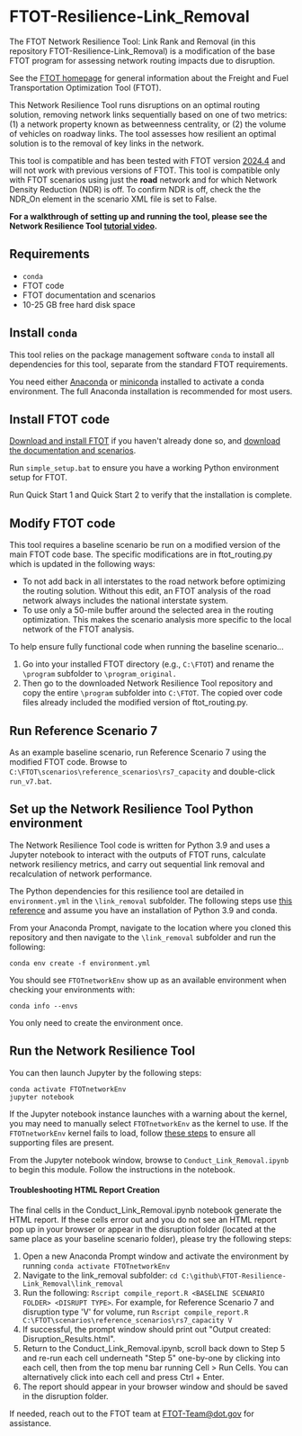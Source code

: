 # FTOT-Resilience-Link_Removal

The FTOT Network Resilience Tool: Link Rank and Removal (in this repository FTOT-Resilience-Link_Removal) is a modification of the base FTOT program for assessing network routing impacts due to disruption.

See the [FTOT homepage](https://volpeusdot.github.io/FTOT-Public) for general information about the Freight and Fuel Transportation Optimization Tool (FTOT).

This Network Resilience Tool runs disruptions on an optimal routing solution, removing network links sequentially based on one of two metrics: (1) a network property known as betweenness centrality, or (2) the volume of vehicles on roadway links. The tool assesses how resilient an optimal solution is to the removal of key links in the network.

This tool is compatible and has been tested with FTOT version [2024.4](https://github.com/VolpeUSDOT/FTOT-Public/releases/tag/2024.4) and will not work with previous versions of FTOT. This tool is compatible only with FTOT scenarios using just the **road** network and for which Network Density Reduction (NDR) is off. To confirm NDR is off, check the the NDR_On element in the scenario XML file is set to False.

**For a walkthrough of setting up and running the tool, please see the Network Resilience Tool [tutorial video](https://www.youtube.com/watch?v=UBB9mLgOJjo).**

## Requirements

- `conda`
- FTOT code
- FTOT documentation and scenarios
- 10-25 GB free hard disk space

## Install `conda`

This tool relies on the package management software `conda` to install all dependencies for this tool, separate from the standard FTOT requirements.

You need either [Anaconda](https://www.anaconda.com/products/distribution) or [miniconda](https://docs.conda.io/en/latest/miniconda.html) installed to activate a conda environment. The full Anaconda installation is recommended for most users.

## Install FTOT code

[Download and install FTOT](https://volpeusdot.github.io/FTOT-Public/#getting-started) if you haven't already done so, and [download the documentation and scenarios](https://volpeusdot.github.io/FTOT-Public/data_download.html).

Run `simple_setup.bat` to ensure you have a working Python environment setup for FTOT.

Run Quick Start 1 and Quick Start 2 to verify that the installation is complete.

## Modify FTOT code

This tool requires a baseline scenario be run on a modified version of the main FTOT code base. The specific modifications are in ftot_routing.py which is updated in the following ways:

 - To not add back in all interstates to the road network before optimizing the routing solution. Without this edit, an FTOT analysis of the road network always includes the national interstate system.
 - To use only a 50-mile buffer around the selected area in the routing optimization. This makes the scenario analysis more specific to the local network of the FTOT analysis.

To help ensure fully functional code when running the baseline scenario...
1) Go into your installed FTOT directory (e.g., `C:\FTOT`) and rename the `\program` subfolder to `\program_original.`
2) Then go to the downloaded Network Resilience Tool repository and copy the entire `\program` subfolder into `C:\FTOT`. The copied over code files already included the modified version of ftot_routing.py.

## Run Reference Scenario 7

As an example baseline scenario, run Reference Scenario 7 using the modified FTOT code. Browse to `C:\FTOT\scenarios\reference_scenarios\rs7_capacity` and double-click `run_v7.bat`.

## Set up the Network Resilience Tool Python environment

The Network Resilience Tool code is written for Python 3.9 and uses a Jupyter notebook to interact with the outputs of FTOT runs, calculate network resiliency metrics, and carry out sequential link removal and recalculation of network performance.

The Python dependencies for this resilience tool are detailed in `environment.yml` in the `\link_removal` subfolder. The following steps use [this reference](https://docs.conda.io/projects/conda/en/latest/user-guide/tasks/manage-environments.html#creating-an-environment-from-an-environment-yml-file) and assume you have an installation of Python 3.9 and conda.

From your Anaconda Prompt, navigate to the location where you cloned this repository and then navigate to the `\link_removal` subfolder and run the following:

```
conda env create -f environment.yml
```

You should see `FTOTnetworkEnv` show up as an available environment when checking your environments with:

```
conda info --envs
```

You only need to create the environment once.


## Run the Network Resilience Tool

You can then launch Jupyter by the following steps:

```
conda activate FTOTnetworkEnv
jupyter notebook
```
If the Jupyter notebook instance launches with a warning about the kernel, you may need to manually select `FTOTnetworkEnv` as the kernel to use. If the `FTOTnetworkEnv` kernel fails to load, follow [these steps](https://stackoverflow.com/questions/54876404/unable-to-import-sqlite3-using-anaconda-python) to ensure all supporting files are present.

From the Jupyter notebook window, browse to `Conduct_Link_Removal.ipynb` to begin this module. Follow the instructions in the notebook.

#### Troubleshooting HTML Report Creation
The final cells in the Conduct_Link_Removal.ipynb notebook generate the HTML report. If these cells error out and you do not see an HTML report pop up in your browser or appear in the disruption folder (located at the same place as your baseline scenario folder), please try the following steps:

1) Open a new Anaconda Prompt window and activate the environment by running `conda activate FTOTnetworkEnv`
2) Navigate to the link_removal subfolder: `cd C:\github\FTOT-Resilience-Link_Removal\link_removal`
3) Run the following: `Rscript compile_report.R <BASELINE SCENARIO FOLDER> <DISRUPT TYPE>`. For example, for Reference Scenario 7 and disruption type 'V' for volume, run `Rscript compile_report.R C:\FTOT\scenarios\reference_scenarios\rs7_capacity V`
4) If successful, the prompt window should print out "Output created: Disruption_Results.html".
5) Return to the Conduct_Link_Removal.ipynb, scroll back down to Step 5 and re-run each cell underneath "Step 5" one-by-one by clicking into each cell, then from the top menu bar running Cell > Run Cells. You can alternatively click into each cell and press Ctrl + Enter.
6) The report should appear in your browser window and should be saved in the disruption folder.

If needed, reach out to the FTOT team at FTOT-Team@dot.gov for assistance.
